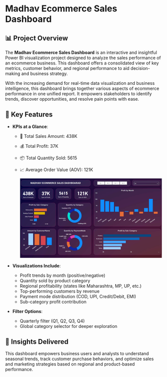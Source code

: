 # Madhav Ecommerce Sales Dashboard



## 📊 Project Overview

The **Madhav Ecommerce Sales Dashboard** is an interactive and insightful Power BI visualization project designed to analyze the sales performance of an ecommerce business. This dashboard offers a consolidated view of key metrics, customer behavior, and regional performance to aid decision-making and business strategy.

With the increasing demand for real-time data visualization and business intelligence, this dashboard brings together various aspects of ecommerce performance in one unified report. It empowers stakeholders to identify trends, discover opportunities, and resolve pain points with ease.

## 📌 Key Features

- **KPIs at a Glance**:
  - 🧾 Total Sales Amount: 438K
  - 💰 Total Profit: 37K
  - 📦 Total Quantity Sold: 5615
  - 📈 Average Order Value (AOV): 121K
 
    ![Dashboard Screenshot](https://github.com/Pratiksurya28/Madhav-Store-Ecommerce-Dashborad/blob/main/Screenshot%202025-04-21%20155116.png)

- **Visualizations Include**:
  - Profit trends by month (positive/negative)
  - Quantity sold by product category
  - Regional profitability (states like Maharashtra, MP, UP, etc.)
  - Top-performing customers by revenue
  - Payment mode distribution (COD, UPI, Credit/Debit, EMI)
  - Sub-category profit contribution

- **Filter Options**:
  - Quarterly filter (Q1, Q2, Q3, Q4)
  - Global category selector for deeper exploration

## 🧠 Insights Delivered

This dashboard empowers business users and analysts to understand seasonal trends, track customer purchase behaviors, and optimize sales and marketing strategies based on regional and product-based performance.
